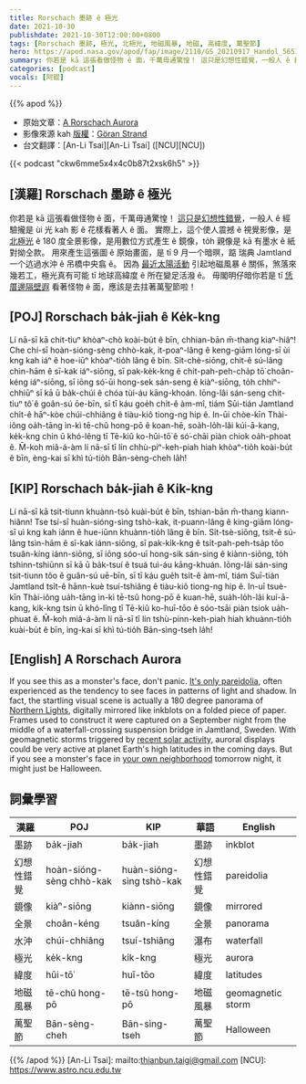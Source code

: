 ```yaml
---
title: Rorschach 墨跡 ê 極光
date: 2021-10-30
publishdate: 2021-10-30T12:00:00+0800
tags: [Rorschach 墨跡, 極光, 北極光, 地磁風暴, 地磁, 高緯度, 萬聖節]
hero: https://apod.nasa.gov/apod/fap/image/2110/GS_20210917_Handol_5651_Pan.jpg
summary: 你若是 kā 這張看做怪物 ê 面，千萬毋通驚惶！ 這只是幻想性錯覺，一般人 ê 經驗攏是 ùi 光 kah 影 ê 花樣看著人 ê 面。
categories: [podcast]
vocals: [阿錕]
---
```


{{% apod %}}

- 原始文章：[A Rorschach Aurora](https://apod.nasa.gov/apod/ap211030.html)
- 影像來源 kah [版權][copyright]：[Göran Strand](https://astrofotografen.se/)
- 台文翻譯：[An-Li Tsai][An-Li Tsai] ([NCU][NCU])

{{< podcast "ckw6mme5x4x4c0b87t2xsk6h5" >}}

## [漢羅] Rorschach 墨跡 ê 極光
你若是 kā 這張看做怪物 ê 面，千萬毋通驚惶！
[這只是幻想性錯覺][It's only pareidolia]，一般人 ê 經驗攏是 ùi 光 kah 影 ê 花樣看著人 ê 面。
實際上，這个使人震撼 ê 視覺影像，是 [北極光][Northern Lights] ê 180 度全景影像，是用數位方式產生 ê 鏡像，to̍h 親像是 kā 有墨水 ê 紙 對拗仝款。
用來產生這張圖 ê 原始畫面，是 tī 9 月一个暗暝，踮 瑞典 Jamtland 一个迒過水沖 ê 吊橋中央翕 ê。
因為 [最近太陽活動][recent solar activity] 引起地磁風暴 ê 關係，煞落來幾若工，極光真有可能 tī 地球高緯度 ê 所在變足活潑 ê。
毋閣明仔暗你若是 tī [恁厝邊隔壁遐][your own neighborhood] 看著怪物 ê 面，應該是去拄著萬聖節啦！

## [POJ] Rorschach ba̍k-jiah ê Ke̍k-kng
Lí nā-sī kā chit-tiuⁿ khòaⁿ-chò koài-bu̍t ê bīn, chhian-bān m̄-thang kiaⁿ-hiâⁿ!
Che chí-sī hoàn-sióng-sèng chhò-kak, it-poaⁿ-lâng ê keng-giām lóng-sī ùi kng kah iáⁿ ê hoe-iūⁿ khòaⁿ-tio̍h lâng ê bīn.
Si̍t-chè-siōng, chit-ê sú-lâng chìn-hām ê sī-kak iáⁿ-siōng, sī pak-ke̍k-kng ê chi̍t-pah-peh-cha̍p tō͘ choân-kéng iáⁿ-siōng, sī iōng só͘-ūi hong-sek sán-seng ê kiàⁿ-siōng, to̍h chhiⁿ-chhiūⁿ sī kā ū ba̍k-chúi ê chóa tùi-áu kāng-khoán.
Iōng-lâi sán-seng chit-tiuⁿ tô͘ ê goân-sú ōe-bīn, sī tī káu goe̍h chi̍t-ê àm-mî, tiám Sūi-tián Jamtland chi̍t-ê hāⁿ-kòe chúi-chhiâng ê tiàu-kiô tiong-ng hip ê.
In-ūi chòe-kīn Thài-iông oa̍h-tāng ìn-kì tē-chû hong-pō ê koan-hē, soa̍h-lo̍h-lâi kúi-ā-kang, ke̍k-kng chin ū khó-lêng tī Tē-kiû ko-hūi-tō͘ ê só͘-chāi piàn chiok oa̍h-phoat ê.
M̄-koh miâ-á-àm lí nā-sī tī lín chhù-piⁿ-keh-piah hiah khòaⁿ-tio̍h koài-bu̍t ê bīn, èng-kai sī khì tú-tio̍h Bān-sèng-cheh la̍h!

## [KIP] Rorschach ba̍k-jiah ê Ki̍k-kng
Lí nā-sī kā tsit-tiunn khuànn-tsò kuài-bu̍t ê bīn, tshian-bān m̄-thang kiann-hiânn!
Tse tsí-sī huàn-sióng-sìng tshò-kak, it-puann-lâng ê king-giām lóng-sī uì kng kah iánn ê hue-iūnn khuànn-tio̍h lâng ê bīn.
Si̍t-tsè-siōng, tsit-ê sú-lâng tsìn-hām ê sī-kak iánn-siōng, sī pak-ki̍k-kng ê tsi̍t-pah-peh-tsa̍p tōo tsuân-kíng iánn-siōng, sī iōng sóo-uī hong-sik sán-sing ê kiànn-siōng, to̍h tshinn-tshiūnn sī kā ū ba̍k-tsuí ê tsuá tuì-áu kāng-khuán.
Iōng-lâi sán-sing tsit-tiunn tôo ê guân-sú uē-bīn, sī tī káu gue̍h tsi̍t-ê àm-mî, tiám Suī-tián Jamtland tsi̍t-ê hānn-kuè tsuí-tshiâng ê tiàu-kiô tiong-ng hip ê.
In-uī tsuè-kīn Thài-iông ua̍h-tāng ìn-kì tē-tsû hong-pō ê kuan-hē, sua̍h-lo̍h-lâi kuí-ā-kang, ki̍k-kng tsin ū khó-lîng tī Tē-kiû ko-huī-tōo ê sóo-tsāi piàn tsiok ua̍h-phuat ê.
M̄-koh miâ-á-àm lí nā-sī tī lín tshù-pinn-keh-piah hiah khuànn-tio̍h kuài-bu̍t ê bīn, ìng-kai sī khì tú-tio̍h Bān-sìng-tseh la̍h!


## [English] A Rorschach Aurora

If you see this as a monster's face, don't panic.
[It's only pareidolia][It's only pareidolia], often experienced as the tendency to see faces in patterns of light and shadow.
In fact, the startling visual scene is actually a 180 degree panorama of [Northern Lights][Northern Lights], digitally mirrored like inkblots on a folded piece of paper.
Frames used to construct it were captured on a September night from the middle of a waterfall-crossing suspension bridge in Jamtland, Sweden.
With geomagnetic storms triggered by [recent solar activity][recent solar activity], auroral displays could be very active at planet Earth's high latitudes in the coming days.
But if you see a monster's face in [your own neighborhood][your own neighborhood] tomorrow night, it might just be Halloween.

## 詞彙學習

|漢羅|POJ|KIP|華語|English|
|-|-|-|-|-|
|墨跡|ba̍k-jiah|ba̍k-jiah|墨跡|inkblot|
|幻想性錯覺|hoàn-sióng-sèng chhò-kak|huàn-sióng-sìng tshò-kak|幻想性錯覺|pareidolia|
|鏡像|kiàⁿ-siōng|kiànn-siōng|鏡像|mirrored|
|全景|choân-kéng|tsuân-kíng|全景|panorama|
|水沖|chúi-chhiâng|tsuí-tshiâng|瀑布|waterfall|
|極光|ke̍k-kng|ki̍k-kng|極光|aurora|
|緯度|hūi-tō͘|huī-tōo|緯度|latitudes|
|地磁風暴|tē-chû hong-pō|tē-tsû hong-pō|地磁風暴|geomagnetic storm|
|萬聖節|Bān-sèng-cheh|Bān-sìng-tseh|萬聖節|Halloween|

{{% /apod %}}
[An-Li Tsai]: mailto:thianbun.taigi@gmail.com
[NCU]: https://www.astro.ncu.edu.tw

[copyright]: https://apod.nasa.gov/apod/fap/lib/about_apod.html#srapply

[It's only pareidolia]:https://earthsky.org/human-world/seeing-things-that-arent-there/
[Northern Lights]:https://www.nasa.gov/mission_pages/sunearth/aurora-news-stories/index.html
[recent solar activity]:https://blogs.nasa.gov/solarcycle25/2021/10/28/sun-releases-significant-solar-flare/
[your own neighborhood]:https://solarsystem.nasa.gov/news/1546/sinister-solar-system/
